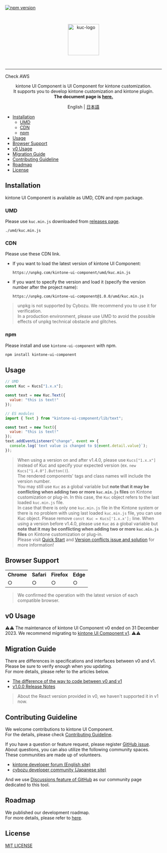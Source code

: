 [![npm version][npm-image]][npm-url]

<p align="center">
  <img src="./images/logo.png" alt="kuc-logo" align="center" height="100" style="margin: 30px; 0;">
</p>

---

Check AWS

<p align="center">
kintone UI Component is UI Component for kintone customization.<br />
It supports you to develop kintone customization and kintone plugin.<br />
<strong>The document page is <a href="https://kintone-ui-component.netlify.app" rel="noopener" target="_blank">here. </a></strong>
</p>

<p align="center">
  English | <a href="./README-JP.md">日本語</a>
</p>

- [Installation](#installation)
  - [UMD](#umd)
  - [CDN](#cdn)
  - [npm](#npm)
- [Usage](#usage)
- [Browser Support](#browser-support)
- [v0 Usage](#v0-usage)
- [Migration Guide](#migration-guide)
- [Contributing Guideline](#contributing-guideline)
- [Roadmap](#roadmap)
- [License](#license)

## Installation
kintone UI Component is available as UMD, CDN and npm package.

### UMD
Please use `kuc.min.js` downloaded from [releases page](https://github.com/kintone-labs/kintone-ui-component/releases).
```
./umd/kuc.min.js
```

### CDN
Please use these CDN link.

- If you want to load the latest version of kintone UI Component:
  ```
  https://unpkg.com/kintone-ui-component/umd/kuc.min.js
  ```

- If you want to specify the version and load it (specify the version number after the project name):
  ```
  https://unpkg.com/kintone-ui-component@1.0.0/umd/kuc.min.js
  ```

> unpkg is not supported by Cybozu. We recommend you to use it for verification.<br />
> In a production environment, please use UMD to avoid the possible effects of unpkg technical obstacle and glitches.

### npm
Please install and use `kintone-ui-component` with npm.
```bash
npm install kintone-ui-component
```

## Usage

```javascript
// UMD
const Kuc = Kucs["1.x.x"];

const text = new Kuc.Text({
  value: "this is text!"
});
```

```javascript
// ES modules
import { Text } from "kintone-ui-component/lib/text";

const text = new Text({
  value: "this is text!"
});
text.addEventListener("change", event => {
  console.log(`text value is changed to ${event.detail.value}`);
});
```

> When using a version on and after v1.4.0, please use `Kucs["1.x.x"]` instead of Kuc and specify your expected version (ex. `new Kucs["1.4.0"].Button()`).<br>
> The rendered components' tags and class names will include the version number.<br>
> You may still use `Kuc` as a global variable but **note that it may be conflicting when adding two or more `kuc.min.js` files** on Kintone customization or plug-in. In this case, the `Kuc` object refers to the last loaded `kuc.min.js` file.<br>
> In case that there is only one `kuc.min.js` file in the Kintone system or there is no problem with using last loaded `kuc.min.js` file, you can use Kuc object. Please remove `const Kuc = Kucs['1.x.x'];` line.
> When using a version before v1.4.0, please use `Kuc` as a global variable but **note that it may be conflicting when adding two or more `kuc.min.js` files** on Kintone customization or plug-in.<br>
> Please visit [Quick Start](https://kintone-ui-component.netlify.app/docs/getting-started/quick-start#installation) and [Version conflicts issue and solution](https://kintone-ui-component.netlify.app/docs/guides/version-conflicts-issue-solution) for more information!

## Browser Support

<table>
  <tr>
    <th>Chrome</th>
    <th>Safari</th>
    <th>Firefox</th>
    <th>Edge</th>
  </tr>
  <tr>
    <td>○</td>
    <td>○</td>
    <td>○</td>
    <td>○</td>
  </tr>
</table>

> We confirmed the operation with the latest version of each compatible browser.

## v0 Usage
:warning::warning: The maintenance of kintone UI Component v0 ended on 31 December 2023. We recommend migrating to [kintone UI Component v1](https://github.com/kintone-labs/kintone-ui-component). :warning::warning:

## Migration Guide
There are differences in specifications and interfaces between v0 and v1.<br />
Please be sure to verify enough when you updating.<br />
For more details, please refer to the articles below.
- [The difference of the way to code between v0 and v1](https://kintone-ui-component.netlify.app/docs/guides/comparison-v0-v1)
- [v1.0.0 Release Notes](https://kintone-ui-component.netlify.app/docs/releases/release-notes-v1.0.0)

> About the React version provided in v0, we haven't supported it in v1 now.

## Contributing Guideline
We welcome contributions to kintone UI Component.<br>
For the details, please check [Contributing Guideline](https://github.com/kintone-labs/kintone-ui-component/blob/master/CONTRIBUTING.md).<br>

If you have a question or feature request, please register [GitHub issue](https://github.com/kintone-labs/kintone-ui-component/issues).<br>
About questions, you can also utilize the following community spaces. These communities are made up of volunteers.<br>
- [kintone developer forum (English site)](https://forum.kintone.dev/c/general/1)
- [cybozu developer community (Japanese site)](https://community.cybozu.dev/c/kintone/5)

And we use [Discussions feature of GitHub](https://github.com/kintone-labs/kintone-ui-component/discussions) as our community page dedicated to this tool.<br>

## Roadmap
We published our development roadmap.<br>
For more details, please refer to [here](https://github.com/kintone-labs/kintone-ui-component/discussions/987).

## License
[MIT LICENSE](./LICENSE)

[npm-image]: https://img.shields.io/npm/v/kintone-ui-component.svg
[npm-url]: https://npmjs.org/package/kintone-ui-component
